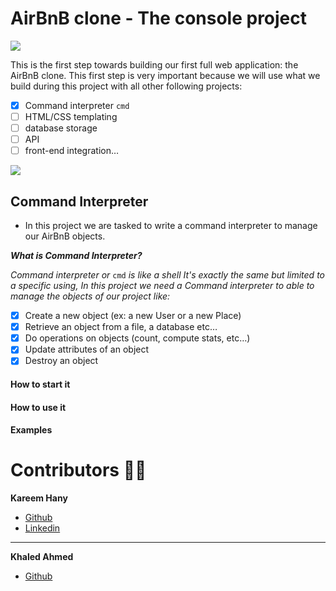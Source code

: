 # AirBnB clone - The console project

![](https://s3.amazonaws.com/alx-intranet.hbtn.io/uploads/medias/2018/6/65f4a1dd9c51265f49d0.png?X-Amz-Algorithm=AWS4-HMAC-SHA256&X-Amz-Credential=AKIARDDGGGOUSBVO6H7D%2F20240114%2Fus-east-1%2Fs3%2Faws4_request&X-Amz-Date=20240114T064512Z&X-Amz-Expires=86400&X-Amz-SignedHeaders=host&X-Amz-Signature=ce1761b15631a1a03b8260f4fffad4b05f1fc9fb1abc4a198febc6adbbc2ce30)

This is the first step towards building our first full web application: the AirBnB clone. This first step is very important because we will use what we build during this project with all other following projects:

- [x] Command interpreter `cmd`
- [ ] HTML/CSS templating
- [ ] database storage
- [ ] API
- [ ] front-end integration…

![](https://s3.amazonaws.com/alx-intranet.hbtn.io/uploads/medias/2018/6/815046647d23428a14ca.png?X-Amz-Algorithm=AWS4-HMAC-SHA256&X-Amz-Credential=AKIARDDGGGOUSBVO6H7D%2F20240114%2Fus-east-1%2Fs3%2Faws4_request&X-Amz-Date=20240114T065948Z&X-Amz-Expires=86400&X-Amz-SignedHeaders=host&X-Amz-Signature=f6f0aee9d718766d4580be25557ec3e88bcd44bd5ae9ca4738bedca2aece3f58)

## Command Interpreter
- In this project we are tasked to write a command interpreter to manage our AirBnB objects.
 
***What is Command Interpreter?***

*Command interpreter or* `cmd` *is like a shell It's exactly the same but limited to a specific using, In this project we need a Command interpreter to able to manage the objects of our project like:* 


- [x] Create a new object (ex: a new User or a new Place)
- [x] Retrieve an object from a file, a database etc…
- [x] Do operations on objects (count, compute stats, etc…)
- [x] Update attributes of an object
- [x] Destroy an object

#### How to start it

#### How to use it

#### Examples



# Contributors 👨‍💻

**Kareem Hany**

- [Github](https://github.com/Kareem1715)
- [Linkedin](https://www.linkedin.com/in/kareem-hany-%F0%9F%87%B5%F0%9F%87%B8-352bb8230/)
---
**Khaled Ahmed**
- [Github](https://github.com/snow-999)

